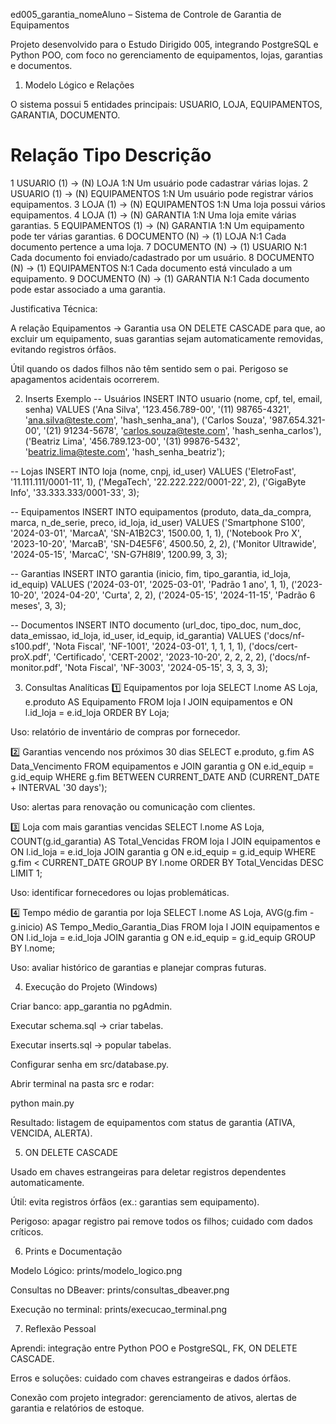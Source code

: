 ed005_garantia_nomeAluno – Sistema de Controle de Garantia de Equipamentos

Projeto desenvolvido para o Estudo Dirigido 005, integrando PostgreSQL e Python POO, com foco no gerenciamento de equipamentos, lojas, garantias e documentos.

1. Modelo Lógico e Relações

O sistema possui 5 entidades principais: USUARIO, LOJA, EQUIPAMENTOS, GARANTIA, DOCUMENTO.

#	Relação	Tipo	Descrição
1	USUARIO (1) → (N) LOJA	1:N	Um usuário pode cadastrar várias lojas.
2	USUARIO (1) → (N) EQUIPAMENTOS	1:N	Um usuário pode registrar vários equipamentos.
3	LOJA (1) → (N) EQUIPAMENTOS	1:N	Uma loja possui vários equipamentos.
4	LOJA (1) → (N) GARANTIA	1:N	Uma loja emite várias garantias.
5	EQUIPAMENTOS (1) → (N) GARANTIA	1:N	Um equipamento pode ter várias garantias.
6	DOCUMENTO (N) → (1) LOJA	N:1	Cada documento pertence a uma loja.
7	DOCUMENTO (N) → (1) USUARIO	N:1	Cada documento foi enviado/cadastrado por um usuário.
8	DOCUMENTO (N) → (1) EQUIPAMENTOS	N:1	Cada documento está vinculado a um equipamento.
9	DOCUMENTO (N) → (1) GARANTIA	N:1	Cada documento pode estar associado a uma garantia.

Justificativa Técnica:

A relação Equipamentos → Garantia usa ON DELETE CASCADE para que, ao excluir um equipamento, suas garantias sejam automaticamente removidas, evitando registros órfãos.

Útil quando os dados filhos não têm sentido sem o pai. Perigoso se apagamentos acidentais ocorrerem.

2. Inserts Exemplo
-- Usuários
INSERT INTO usuario (nome, cpf, tel, email, senha) VALUES
('Ana Silva', '123.456.789-00', '(11) 98765-4321', 'ana.silva@teste.com', 'hash_senha_ana'),
('Carlos Souza', '987.654.321-00', '(21) 91234-5678', 'carlos.souza@teste.com', 'hash_senha_carlos'),
('Beatriz Lima', '456.789.123-00', '(31) 99876-5432', 'beatriz.lima@teste.com', 'hash_senha_beatriz');

-- Lojas
INSERT INTO loja (nome, cnpj, id_user) VALUES
('EletroFast', '11.111.111/0001-11', 1),
('MegaTech', '22.222.222/0001-22', 2),
('GigaByte Info', '33.333.333/0001-33', 3);

-- Equipamentos
INSERT INTO equipamentos (produto, data_da_compra, marca, n_de_serie, preco, id_loja, id_user) VALUES
('Smartphone S100', '2024-03-01', 'MarcaA', 'SN-A1B2C3', 1500.00, 1, 1),
('Notebook Pro X', '2023-10-20', 'MarcaB', 'SN-D4E5F6', 4500.50, 2, 2),
('Monitor Ultrawide', '2024-05-15', 'MarcaC', 'SN-G7H8I9', 1200.99, 3, 3);

-- Garantias
INSERT INTO garantia (inicio, fim, tipo_garantia, id_loja, id_equip) VALUES
('2024-03-01', '2025-03-01', 'Padrão 1 ano', 1, 1),
('2023-10-20', '2024-04-20', 'Curta', 2, 2),
('2024-05-15', '2024-11-15', 'Padrão 6 meses', 3, 3);

-- Documentos
INSERT INTO documento (url_doc, tipo_doc, num_doc, data_emissao, id_loja, id_user, id_equip, id_garantia) VALUES
('docs/nf-s100.pdf', 'Nota Fiscal', 'NF-1001', '2024-03-01', 1, 1, 1, 1),
('docs/cert-proX.pdf', 'Certificado', 'CERT-2002', '2023-10-20', 2, 2, 2, 2),
('docs/nf-monitor.pdf', 'Nota Fiscal', 'NF-3003', '2024-05-15', 3, 3, 3, 3);

3. Consultas Analíticas
1️⃣ Equipamentos por loja
SELECT 
    l.nome AS Loja, 
    e.produto AS Equipamento
FROM 
    loja l 
JOIN 
    equipamentos e ON l.id_loja = e.id_loja
ORDER BY Loja;


Uso: relatório de inventário de compras por fornecedor.

2️⃣ Garantias vencendo nos próximos 30 dias
SELECT 
    e.produto, 
    g.fim AS Data_Vencimento
FROM 
    equipamentos e 
JOIN 
    garantia g ON e.id_equip = g.id_equip
WHERE 
    g.fim BETWEEN CURRENT_DATE AND (CURRENT_DATE + INTERVAL '30 days');


Uso: alertas para renovação ou comunicação com clientes.

3️⃣ Loja com mais garantias vencidas
SELECT 
    l.nome AS Loja, 
    COUNT(g.id_garantia) AS Total_Vencidas
FROM 
    loja l 
JOIN 
    equipamentos e ON l.id_loja = e.id_loja
JOIN 
    garantia g ON e.id_equip = g.id_equip
WHERE 
    g.fim < CURRENT_DATE
GROUP BY 
    l.nome
ORDER BY 
    Total_Vencidas DESC
LIMIT 1;


Uso: identificar fornecedores ou lojas problemáticas.

4️⃣ Tempo médio de garantia por loja
SELECT 
    l.nome AS Loja, 
    AVG(g.fim - g.inicio) AS Tempo_Medio_Garantia_Dias
FROM 
    loja l 
JOIN 
    equipamentos e ON l.id_loja = e.id_loja
JOIN 
    garantia g ON e.id_equip = g.id_equip
GROUP BY 
    l.nome;


Uso: avaliar histórico de garantias e planejar compras futuras.

4. Execução do Projeto (Windows)

Criar banco: app_garantia no pgAdmin.

Executar schema.sql → criar tabelas.

Executar inserts.sql → popular tabelas.

Configurar senha em src/database.py.

Abrir terminal na pasta src e rodar:

python main.py


Resultado: listagem de equipamentos com status de garantia (ATIVA, VENCIDA, ALERTA).

5. ON DELETE CASCADE

Usado em chaves estrangeiras para deletar registros dependentes automaticamente.

Útil: evita registros órfãos (ex.: garantias sem equipamento).

Perigoso: apagar registro pai remove todos os filhos; cuidado com dados críticos.

6. Prints e Documentação

Modelo Lógico: prints/modelo_logico.png

Consultas no DBeaver: prints/consultas_dbeaver.png

Execução no terminal: prints/execucao_terminal.png

7. Reflexão Pessoal

Aprendi: integração entre Python POO e PostgreSQL, FK, ON DELETE CASCADE.

Erros e soluções: cuidado com chaves estrangeiras e dados órfãos.

Conexão com projeto integrador: gerenciamento de ativos, alertas de garantia e relatórios de estoque.
